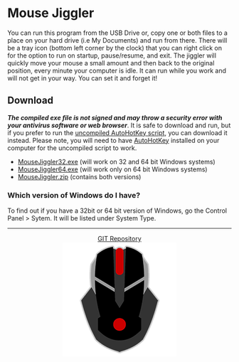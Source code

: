 # Mouse Jiggler

You can run this program  from the USB Drive or, copy one or both files to a place on your hard drive (i.e My Documents) and run from there. There will be a tray icon (bottom  left corner by the clock) that you can right click on for the option to run on startup, pause/resume, and exit. The jiggler will quickly move your mouse a small amount and then back to the original position, every minute your computer is idle. It can run while you work and will not get in your way. You can set it and forget it!

## Download

*__The compiled exe file is not signed and may throw a security error with your antivirus software or web browser__*. It is safe to download and run, but if you prefer to run the [uncompiled AutoHotKey script](https://github.com/stevereich/mousejiggler/raw/master/MouseJiggler.ahk), you can download it instead. Please note, you will need to have [AutoHotKey](https://github.com/Lexikos/AutoHotkey_L/) installed on your computer for the uncompiled script to work.

* [MouseJiggler32.exe](https://github.com/stevereich/mousejiggler/raw/master/MouseJiggler32.exe) (will work on 32 and 64 bit Windows systems)
* [MouseJiggler64.exe](https://github.com/stevereich/mousejiggler/raw/master/MouseJiggler64.exe) (will work only on 64 bit Windows systems)
* [MouseJiggler.zip](https://github.com/stevereich/mousejiggler/raw/master/MouseJiggler.zip) (contains both versions)

### Which version of Windows do I have?
To find out if you have a 32bit or 64 bit version of Windows, go the Control Panel > Sytem. It will be listed under System Type.

---

<p align="center">
  <a href="https://github.com/stevereich/mousejiggler">GIT Repository</a><br />
  <img src="mouse.png">
</p>




